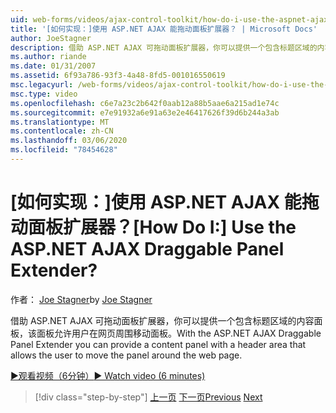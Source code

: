 ```yaml
---
uid: web-forms/videos/ajax-control-toolkit/how-do-i-use-the-aspnet-ajax-draggable-panel-extender
title: '[如何实现：]使用 ASP.NET AJAX 能拖动面板扩展器？ | Microsoft Docs'
author: JoeStagner
description: 借助 ASP.NET AJAX 可拖动面板扩展器，你可以提供一个包含标题区域的内容面板，该面板允许用户在网页周围移动面板。
ms.author: riande
ms.date: 01/31/2007
ms.assetid: 6f93a786-93f3-4a48-8fd5-001016550619
msc.legacyurl: /web-forms/videos/ajax-control-toolkit/how-do-i-use-the-aspnet-ajax-draggable-panel-extender
msc.type: video
ms.openlocfilehash: c6e7a23c2b642f0aab12a88b5aae6a215ad1e74c
ms.sourcegitcommit: e7e91932a6e91a63e2e46417626f39d6b244a3ab
ms.translationtype: MT
ms.contentlocale: zh-CN
ms.lasthandoff: 03/06/2020
ms.locfileid: "78454628"
---
```

# <a name="how-do-i-use-the-aspnet-ajax-draggable-panel-extender"></a><span data-ttu-id="48e3d-104">[如何实现：]使用 ASP.NET AJAX 能拖动面板扩展器？</span><span class="sxs-lookup"><span data-stu-id="48e3d-104">[How Do I:] Use the ASP.NET AJAX Draggable Panel Extender?</span></span>

<span data-ttu-id="48e3d-105">作者： [Joe Stagner](https://github.com/JoeStagner)</span><span class="sxs-lookup"><span data-stu-id="48e3d-105">by [Joe Stagner](https://github.com/JoeStagner)</span></span>

<span data-ttu-id="48e3d-106">借助 ASP.NET AJAX 可拖动面板扩展器，你可以提供一个包含标题区域的内容面板，该面板允许用户在网页周围移动面板。</span><span class="sxs-lookup"><span data-stu-id="48e3d-106">With the ASP.NET AJAX Draggable Panel Extender you can provide a content panel with a header area that allows the user to move the panel around the web page.</span></span>

[<span data-ttu-id="48e3d-107">&#9654;观看视频（6分钟）</span><span class="sxs-lookup"><span data-stu-id="48e3d-107">&#9654; Watch video (6 minutes)</span></span>](https://channel9.msdn.com/Blogs/ASP-NET-Site-Videos/how-do-i-use-the-aspnet-ajax-draggable-panel-extender)

> [!div class="step-by-step"]
> <span data-ttu-id="48e3d-108">[上一页](how-do-i-use-the-aspnet-ajax-collapsable-panel-extender.md)
> [下一页](how-do-i-use-the-aspnet-ajax-dynamicpopulate-extender.md)</span><span class="sxs-lookup"><span data-stu-id="48e3d-108">[Previous](how-do-i-use-the-aspnet-ajax-collapsable-panel-extender.md)
[Next](how-do-i-use-the-aspnet-ajax-dynamicpopulate-extender.md)</span></span>
